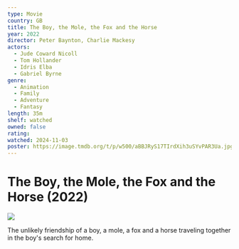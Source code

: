 ```yaml
---
type: Movie
country: GB
title: The Boy, the Mole, the Fox and the Horse
year: 2022
director: Peter Baynton, Charlie Mackesy
actors:
  - Jude Coward Nicoll
  - Tom Hollander
  - Idris Elba
  - Gabriel Byrne
genre:
  - Animation
  - Family
  - Adventure
  - Fantasy
length: 35m
shelf: watched
owned: false
rating:
watched: 2024-11-03
poster: https://image.tmdb.org/t/p/w500/aBBJRyS17TIrdXih3uSYvPAR3Ua.jpg
---
```


# The Boy, the Mole, the Fox and the Horse (2022)

![](https://image.tmdb.org/t/p/w500/aBBJRyS17TIrdXih3uSYvPAR3Ua.jpg)

The unlikely friendship of a boy, a mole, a fox and a horse traveling together in the boy's search for home.